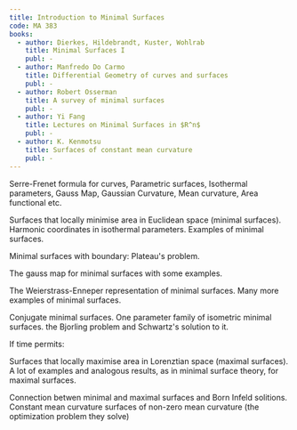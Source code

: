 ```yaml
---
title: Introduction to Minimal Surfaces
code: MA 383
books:
  - author: Dierkes, Hildebrandt, Kuster, Wohlrab 
    title: Minimal Surfaces I
    publ: -
  - author: Manfredo Do Carmo
    title: Differential Geometry of curves and surfaces
    publ: -
  - author: Robert Osserman
    title: A survey of minimal surfaces
    publ: -
  - author: Yi Fang
    title: Lectures on Minimal Surfaces in $R^n$
    publ: -
  - author: K. Kenmotsu
    title: Surfaces of constant mean curvature
    publ: -
---
```

Serre-Frenet formula for curves, Parametric surfaces, Isothermal parameters,
Gauss Map, Gaussian Curvature, Mean curvature, Area functional etc.

Surfaces that locally minimise area in Euclidean space (minimal surfaces).
Harmonic coordinates in isothermal parameters. Examples of minimal surfaces.

Minimal surfaces with boundary: Plateau's problem.

The gauss map for minimal surfaces with some examples.

The Weierstrass-Enneper representation of minimal surfaces. Many more examples
of minimal surfaces.

Conjugate minimal surfaces. One parameter family of isometric minimal surfaces.
the Bjorling problem and Schwartz's solution to it.

If time permits:

Surfaces that locally maximise area in Lorenztian space (maximal surfaces). A
lot of examples and analogous results, as in minimal surface theory, for
maximal surfaces.

Connection betwen minimal and maximal surfaces and Born Infeld solitions.
Constant mean curvature surfaces of non-zero mean curvature (the optimization
problem they solve)
 
